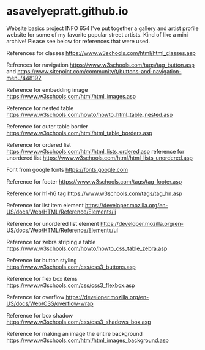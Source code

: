 # asavelyepratt.github.io
Website basics project INFO 654
I've put together a gallery and artist profile website for some of my favorite popular street artists. Kind of like a mini archive! Please see below for references that were used. 

References for classes https://www.w3schools.com/html/html_classes.asp 

Refrences for navigation https://www.w3schools.com/tags/tag_button.asp and https://www.sitepoint.com/community/t/buttons-and-navigation-menu/448192

 Reference for embedding image https://www.w3schools.com/html/html_images.asp 

  Reference for nested table https://www.w3schools.com/howto/howto_html_table_nested.asp

Reference for outer table border https://www.w3schools.com/html/html_table_borders.asp

  Reference for ordered list https://www.w3schools.com/html/html_lists_ordered.asp reference for unordered list https://www.w3schools.com/html/html_lists_unordered.asp

  Font from google fonts https://fonts.google.com
  
Reference for footer https://www.w3schools.com/tags/tag_footer.asp

Reference for h1-h6 tag https://www.w3schools.com/tags/tag_hn.asp 

Reference for list item element https://developer.mozilla.org/en-US/docs/Web/HTML/Reference/Elements/li 

Reference for unordered list element https://developer.mozilla.org/en-US/docs/Web/HTML/Reference/Elements/ul

Reference for zebra striping a table https://www.w3schools.com/howto/howto_css_table_zebra.asp

Reference for button styling https://www.w3schools.com/css/css3_buttons.asp

Reference for flex box items https://www.w3schools.com/css/css3_flexbox.asp

Reference for overflow https://developer.mozilla.org/en-US/docs/Web/CSS/overflow-wrap 

Reference for box shadow https://www.w3schools.com/css/css3_shadows_box.asp 

Reference for making an image the entire background https://www.w3schools.com/html/html_images_background.asp


